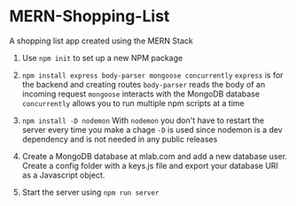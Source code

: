 # MERN-Shopping-List
A shopping list app created using the MERN Stack

1. Use `npm init` to set up a new NPM package

2. `npm install express body-parser mongoose concurrently`
`express` is for the backend and creating routes
`body-parser` reads the body of an incoming request
`mongoose` interacts with the MongoDB database
`concurrently` allows you to run multiple npm scripts at a time

3. `npm install -D nodemon`
With `nodemon` you don't have to restart the server every time you make a chage
`-D` is used since nodemon is a dev dependency and is not needed in any public releases

4. Create a MongoDB database at mlab.com and add a new database user. Create a config folder with a keys.js file and export your 
database URI as a Javascript object.

5. Start the server using `npm run server`
